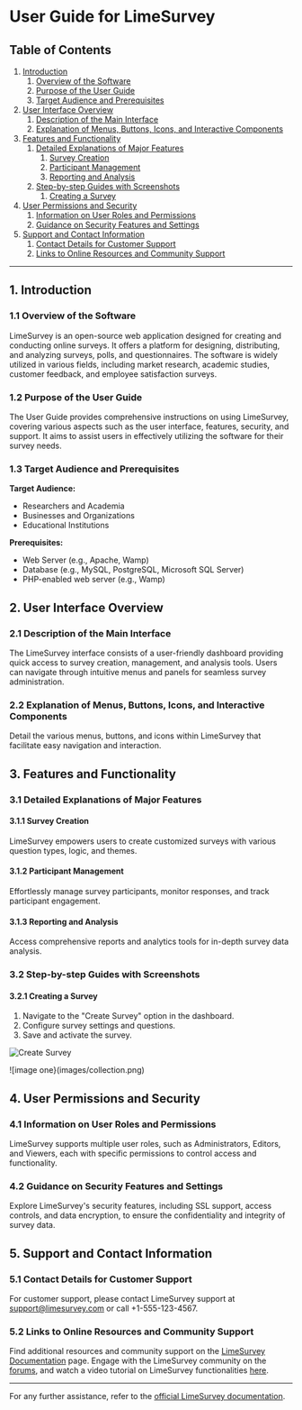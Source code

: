 ﻿# User Guide for LimeSurvey

## Table of Contents
1. [Introduction](#1-introduction)
   1. [Overview of the Software](#11-overview-of-the-software)
   2. [Purpose of the User Guide](#12-purpose-of-the-user-guide)
   3. [Target Audience and Prerequisites](#13-target-audience-and-prerequisites)
2. [User Interface Overview](#2-user-interface-overview)
   1. [Description of the Main Interface](#21-description-of-the-main-interface)
   2. [Explanation of Menus, Buttons, Icons, and Interactive Components](#22-explanation-of-menus-buttons-icons-and-interactive-components)
3. [Features and Functionality](#3-features-and-functionality)
   1. [Detailed Explanations of Major Features](#31-detailed-explanations-of-major-features)
      1. [Survey Creation](#311-survey-creation)
      2. [Participant Management](#312-participant-management)
      3. [Reporting and Analysis](#313-reporting-and-analysis)
   2. [Step-by-step Guides with Screenshots](#32-step-by-step-guides-with-screenshots)
      1. [Creating a Survey](#321-creating-a-survey)
4. [User Permissions and Security](#4-user-permissions-and-security)
   1. [Information on User Roles and Permissions](#41-information-on-user-roles-and-permissions)
   2. [Guidance on Security Features and Settings](#42-guidance-on-security-features-and-settings)
5. [Support and Contact Information](#5-support-and-contact-information)
   1. [Contact Details for Customer Support](#51-contact-details-for-customer-support)
   2. [Links to Online Resources and Community Support](#52-links-to-online-resources-and-community-support)

---

## 1. Introduction 

### 1.1 Overview of the Software
LimeSurvey is an open-source web application designed for creating and conducting online surveys. It offers a platform for designing, distributing, and analyzing surveys, polls, and questionnaires. The software is widely utilized in various fields, including market research, academic studies, customer feedback, and employee satisfaction surveys.

### 1.2 Purpose of the User Guide
The User Guide provides comprehensive instructions on using LimeSurvey, covering various aspects such as the user interface, features, security, and support. It aims to assist users in effectively utilizing the software for their survey needs.

### 1.3 Target Audience and Prerequisites
**Target Audience:**
- Researchers and Academia
- Businesses and Organizations
- Educational Institutions

**Prerequisites:**
- Web Server (e.g., Apache, Wamp)
- Database (e.g., MySQL, PostgreSQL, Microsoft SQL Server)
- PHP-enabled web server (e.g., Wamp)

## 2. User Interface Overview 

### 2.1 Description of the Main Interface
The LimeSurvey interface consists of a user-friendly dashboard providing quick access to survey creation, management, and analysis tools. Users can navigate through intuitive menus and panels for seamless survey administration.

### 2.2 Explanation of Menus, Buttons, Icons, and Interactive Components
Detail the various menus, buttons, and icons within LimeSurvey that facilitate easy navigation and interaction.

## 3. Features and Functionality 

### 3.1 Detailed Explanations of Major Features
#### 3.1.1 Survey Creation
LimeSurvey empowers users to create customized surveys with various question types, logic, and themes.

#### 3.1.2 Participant Management
Effortlessly manage survey participants, monitor responses, and track participant engagement.

#### 3.1.3 Reporting and Analysis
Access comprehensive reports and analytics tools for in-depth survey data analysis.

### 3.2 Step-by-step Guides with Screenshots
#### 3.2.1 Creating a Survey
1. Navigate to the "Create Survey" option in the dashboard.
2. Configure survey settings and questions.
3. Save and activate the survey.

![Create Survey](https://www.didaktik.physik.uni-muenchen.de/lehrerbildung/digital/tools/limesurvey/limesurvey.png)

![image one}(images/collection.png)

## 4. User Permissions and Security 

### 4.1 Information on User Roles and Permissions
LimeSurvey supports multiple user roles, such as Administrators, Editors, and Viewers, each with specific permissions to control access and functionality.

### 4.2 Guidance on Security Features and Settings
Explore LimeSurvey's security features, including SSL support, access controls, and data encryption, to ensure the confidentiality and integrity of survey data.

## 5. Support and Contact Information 

### 5.1 Contact Details for Customer Support
For customer support, please contact LimeSurvey support at support@limesurvey.com or call +1-555-123-4567.

### 5.2 Links to Online Resources and Community Support
Find additional resources and community support on the [LimeSurvey Documentation](https://docs.limesurvey.org/) page. Engage with the LimeSurvey community on the [forums](https://forums.limesurvey.org/), and watch a video tutorial on LimeSurvey functionalities [here](https://www.youtube.com/watch?v=4JQc8sbYudU&ab_channel=DeemaNafea).

---

For any further assistance, refer to the [official LimeSurvey documentation](https://docs.limesurvey.org/).








